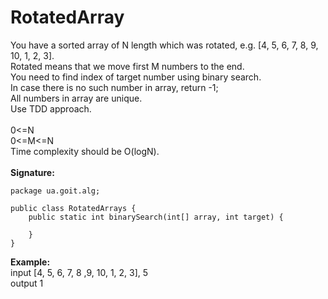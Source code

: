 # RotatedArray
You have a sorted array of N length which was rotated, e.g. [4, 5, 6, 7, 8, 
9, 10, 1, 2, 3].<br/>
Rotated means that we move first M numbers to the end.<br/>
You need to find index of target number using binary search.<br/>
In case there is no such number in array, return -1;<br/>
All numbers in array are unique.<br/>
Use TDD approach.<br/><br/>
0<=N<br/>
0<=M<=N<br/>
Time complexity should be O(logN).<br/><br/>
**Signature:**<br/>

	package ua.goit.alg;
	
	public class RotatedArrays {
		public static int binarySearch(int[] array, int target) {
		
		}
	}

**Example:**<br/>
input [4, 5, 6, 7, 8 ,9, 10, 1, 2, 3], 5<br/>
output 1